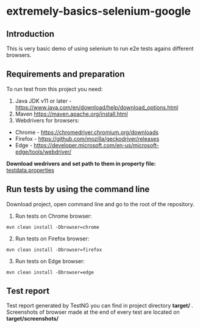 # extremely-basics-selenium-google

## Introduction
This is very basic demo of using selenium to run e2e tests agains different browsers.

## Requirements and preparation
To run test from this project you need:
1. Java JDK v11 or later - https://www.java.com/en/download/help/download_options.html
2. Maven https://maven.apache.org/install.html
3. Webdrivers for browsers:
  - Chrome - https://chromedriver.chromium.org/downloads
  - Firefox - https://github.com/mozilla/geckodriver/releases
  - Edge - https://developer.microsoft.com/en-us/microsoft-edge/tools/webdriver/

**Download wedrivers and set path to them in property file:** [testdata.properties](src/test/resources/testdata.properties)

## Run tests by using the command line
Download project, open command line and go to the root of the repository.

1. Run tests on Chrome browser:
```
mvn clean install -Dbrowser=chrome
```
2. Run tests on Firefox browser:
```
mvn clean install -Dbrowser=firefox
```
3. Run tests on Edge browser:
```
mvn clean install -Dbrowser=edge
```
## Test report
Test report generated by TestNG you can find in project directory **target/** . Screenshots of browser made at the end of every test are located on **target/screenshots/**
